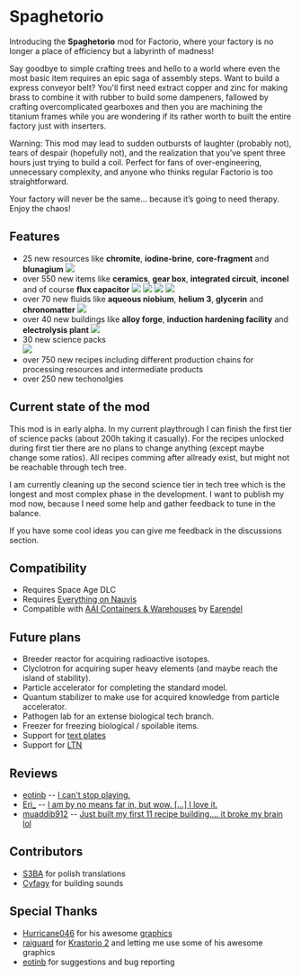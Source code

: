 # Spaghetorio

Introducing the **Spaghetorio** mod for Factorio, where your factory is no longer a place of efficiency but a labyrinth of madness!

Say goodbye to simple crafting trees and hello to a world where even the most basic item requires an epic saga of assembly steps. Want to build a express conveyor belt? You'll first need extract copper and zinc for making brass to combine it with rubber to build some dampeners, fallowed by crafting overcomplicated gearboxes and then you are machining the titanium frames while you are wondering if its rather worth to built the entire factory just with inserters. 

Warning: This mod may lead to sudden outbursts of laughter (probably not), tears of despair (hopefully not), and the realization that you’ve spent three hours just trying to build a coil. Perfect for fans of over-engineering, unnecessary complexity, and anyone who thinks regular Factorio is too straightforward.

Your factory will never be the same... because it’s going to need therapy. Enjoy the chaos!

## Features

- 25 new resources like **chromite**, **iodine-brine**, **core-fragment** and **blunagium**
![](https://raw.githubusercontent.com/Spaghenutti/Spaghetorio/refs/heads/main/images/resource.png)
- over 550 new items like **ceramics**, **gear box**, **integrated circuit**, **inconel** and of course **flux capacitor**
![](https://raw.githubusercontent.com/Spaghenutti/Spaghetorio/refs/heads/main/images/metals.png)
![](https://raw.githubusercontent.com/Spaghenutti/Spaghetorio/refs/heads/main/images/alloys.png)
![](https://raw.githubusercontent.com/Spaghenutti/Spaghetorio/refs/heads/main/images/intermediates.png)
![](https://raw.githubusercontent.com/Spaghenutti/Spaghetorio/refs/heads/main/images/alien.png)
- over 70 new fluids like **aqueous niobium**, **helium 3**, **glycerin** and **chronomatter**
![](https://raw.githubusercontent.com/Spaghenutti/Spaghetorio/refs/heads/main/images/fluids.png)
- over 40 new buildings like **alloy forge**, **induction hardening facility** and **electrolysis plant**
![](https://raw.githubusercontent.com/Spaghenutti/Spaghetorio/refs/heads/main/images/buildings.png)
- 30 new science packs                                    
![](https://raw.githubusercontent.com/Spaghenutti/Spaghetorio/refs/heads/main/images/science-packs-tier-3.png)
- over 750 new recipes including different production chains for processing resources and intermediate products
- over 250 new techonolgies

## Current state of the mod

This mod is in early alpha. In my current playthrough I can finish the first tier of science packs (about 200h taking it casually). For the recipes unlocked during first tier there are no plans to change anything (except maybe change some ratios). All recipes comming after allready exist, but might not be reachable through tech tree.

I am currently cleaning up the second science tier in tech tree which is the longest and most complex phase in the development. I want to publish my mod now, because I need some help and gather feedback to tune in the balance.

If you have some cool ideas you can give me feedback in the discussions section.

## Compatibility

- Requires Space Age DLC
- Requires [Everything on Nauvis](https://mods.factorio.com/mod/EverythingOnNauvis)
- Compatible with [AAI Containers & Warehouses](https://mods.factorio.com/mod/aai-containers) by [Earendel](https://mods.factorio.com/user/Earendel)

## Future plans

- Breeder reactor for acquiring radioactive isotopes.
- Clyclotron for acquiring super heavy elements (and maybe reach the island of stability).
- Particle accelerator for completing the standard model.
- Quantum stabilizer to make use for acquired knowledge from particle accelerator.
- Pathogen lab for an extense biological tech branch.
- Freezer for freezing biological / spoilable items.
- Support for [text plates](https://mods.factorio.com/mod/textplates?from=search)
- Support for [LTN](https://mods.factorio.com/mod/LogisticTrainNetwork?from=search)

## Reviews

- [eotinb](https://mods.factorio.com/user/eotinb) -- [I can't stop playing.](https://mods.factorio.com/mod/Spaghetorio/discussion/67c88c6555a86e9a3e4572d1)
- [Eri_](https://mods.factorio.com/user/Eri_) -- [I am by no means far in, but wow. [...] I love it.](https://mods.factorio.com/mod/Spaghetorio/discussion/67ce63d441f6766d0347c63e)
- [muaddib912](https://mods.factorio.com/user/muaddib912) -- [Just built my first 11 recipe building.... it broke my brain lol](https://mods.factorio.com/mod/Spaghetorio/discussion/67ce28697871a8f5b9286370)

## Contributors

- [S3BA](https://mods.factorio.com/user/S3BA) for polish translations
- [Cyfagy](https://mods.factorio.com/user/Cyfagy) for building sounds

## Special Thanks

- [Hurricane046](https://mods.factorio.com/user/Hurricane046) for his awesome [graphics](https://www.figma.com/proto/y1IQG08ZG2jIeJ5sTyF4MP/Factorio-Buildings?node-id=14934-304&node-type=frame&t=tk88gXWNIga60zMr-0&scaling=scale-down-width&content-scaling=fixed&page-id=0%3A1&starting-point-node-id=2585%3A1158&hotspot-hints=0&hide-ui=1)
- [raiguard](https://mods.factorio.com/user/raiguard) for [Krastorio 2](https://mods.factorio.com/mod/Krastorio2) and letting me use some of his awesome graphics
- [eotinb](https://mods.factorio.com/user/eotinb) for suggestions and bug reporting
